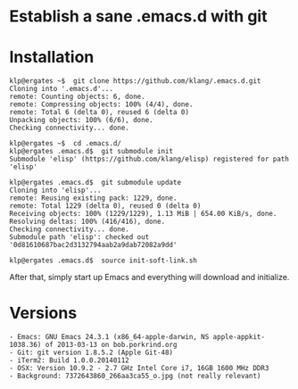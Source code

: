 # Establish a sane .emacs.d with git

# Installation

    klp@ergates ~$  git clone https://github.com/klang/.emacs.d.git
    Cloning into '.emacs.d'...
    remote: Counting objects: 6, done.
    remote: Compressing objects: 100% (4/4), done.
    remote: Total 6 (delta 0), reused 6 (delta 0)
    Unpacking objects: 100% (6/6), done.
    Checking connectivity... done.

    klp@ergates ~$  cd .emacs.d/
    klp@ergates .emacs.d$  git submodule init
    Submodule 'elisp' (https://github.com/klang/elisp) registered for path 'elisp'

    klp@ergates .emacs.d$  git submodule update
    Cloning into 'elisp'...
    remote: Reusing existing pack: 1229, done.
    remote: Total 1229 (delta 0), reused 0 (delta 0)
    Receiving objects: 100% (1229/1229), 1.13 MiB | 654.00 KiB/s, done.
    Resolving deltas: 100% (416/416), done.
    Checking connectivity... done.
    Submodule path 'elisp': checked out '0d81610687bac2d3132794aab2a9dab72082a9dd'

    klp@ergates .emacs.d$  source init-soft-link.sh

After that, simply start up Emacs and everything will download and initialize.

# Versions

    - Emacs: GNU Emacs 24.3.1 (x86_64-apple-darwin, NS apple-appkit-1038.36) of 2013-03-13 on bob.porkrind.org
    - Git: git version 1.8.5.2 (Apple Git-48)
    - iTerm2: Build 1.0.0.20140112
    - OSX: Version 10.9.2 - 2.7 GHz Intel Core i7, 16GB 1600 MHz DDR3
    - Background: 7372643860_266aa3ca55_o.jpg (not really relevant)
